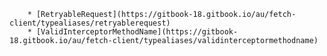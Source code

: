         * [RetryableRequest](https://gitbook-18.gitbook.io/au/fetch-client/typealiases/retryablerequest)
        * [ValidInterceptorMethodName](https://gitbook-18.gitbook.io/au/fetch-client/typealiases/validinterceptormethodname)
